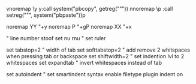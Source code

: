vnoremap \y y:call system("pbcopy", getreg("\""))<CR>
nnoremap \p :call setreg("\"", system("pbpaste"))<CR>p

noremap YY "+y<CR>
noremap P "+gP<CR>
noremap XX "+x<CR>

" line number stoof
set nu rnu
" set ruler

set tabstop=2 " width of tab
set softtabstop=2 " add remove 2 whitspaces when pressing tab or backspace
set shiftwidth=2 " set indention lvl to 2 whitespaces
set expandtab " invert whitespaces instead of tab

set autoindent
" set smartindent
syntax enable
filetype plugin indent on

